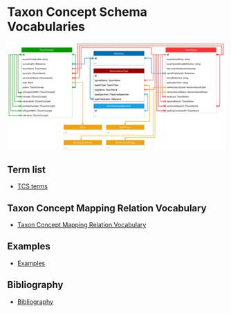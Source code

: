 # Taxon Concept Schema Vocabularies

![](../assets/tcs_diagram_20231005.svg)

## Term list

- [TCS terms](./tcs-terms/)

## Taxon Concept Mapping Relation Vocabulary

- [Taxon Concept Mapping Relation Vocabulary](./taxon-concept-mapping-relation-vocabulary)

## Examples

- [Examples](../examples/)

## Bibliography

- [Bibliography](./bibliography/)
